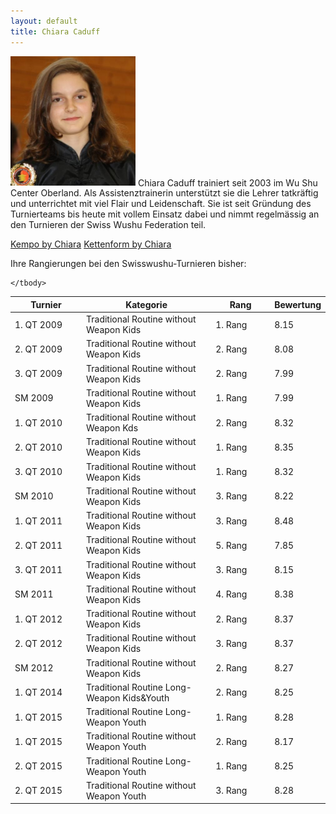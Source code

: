 ```yaml
---
layout: default
title: Chiara Caduff
---
```


<img class="ifloat-left" src="/images/chiara-caduff.jpg" alt="Chiara Caduff" width="200px">
Chiara Caduff trainiert seit 2003 im Wu Shu Center Oberland. Als Assistenztrainerin unterstützt sie die Lehrer tatkräftig und unterrichtet mit viel Flair und Leidenschaft. Sie ist seit Gründung des Turnierteams bis heute mit vollem Einsatz dabei und nimmt regelmässig an den Turnieren der Swiss Wushu Federation teil.

<a target="_blank" href="https://www.flickr.com/photos/117851037@N03/13425054223/" >Kempo by Chiara</a>
<a target="_blank" href="https://www.flickr.com/photos/117851037@N03/18743110369/in/dateposted-public/" >Kettenform by Chiara</a>

Ihre Rangierungen bei den Swisswushu-Turnieren bisher:
<table> 
	<thead> 
		<tr> 
			<th width="100">Turnier</th> 
			<th>Kategorie</th> 
			<th width="80">Rang</th> 
			<th width="50">Bewertung</th> 
		</tr> 
	</thead> 
	<tbody> 
		<tr> 
			<td>1. QT 2009</td> 
			<td>Traditional Routine without Weapon Kids</td> 
			<td>1. Rang</td> 
			<td>8.15</td> 
		</tr> 
		<tr> 
			<td>2. QT 2009</td> 
			<td>Traditional Routine without Weapon Kids</td> 
			<td>2. Rang</td> 
			<td>8.08</td> 
		</tr> 
		<tr> 
			<td>3. QT 2009</td> 
			<td>Traditional Routine without Weapon Kids</td> 
			<td>2. Rang</td> 
			<td>7.99</td> 
		</tr> 
		<tr> 
			<td>SM 2009</td> 
			<td>Traditional Routine without Weapon Kids</td> 
			<td>1. Rang</td> 
			<td>7.99</td> 
		</tr> 
		<tr> 
			<td>1. QT 2010</td> 
			<td>Traditional Routine without Weapon Kds</td> 
			<td>2. Rang</td> 
			<td>8.32</td> 
		</tr> 
		<tr> 
			<td>2. QT 2010</td> 
			<td>Traditional Routine without Weapon Kids</td> 
			<td>1. Rang</td> 
			<td>8.35</td> 
		</tr>
		<tr> 
			<td>3. QT 2010</td> 
			<td>Traditional Routine without Weapon Kids</td> 
			<td>1. Rang</td> 
			<td>8.32</td> 
		</tr>
		<tr> 
			<td>SM 2010</td> 
			<td>Traditional Routine without Weapon Kids</td> 
			<td>3. Rang</td> 
			<td>8.22</td> 
		</tr> 
		<tr> 
			<td>1. QT 2011</td> 
			<td>Traditional Routine without Weapon Kids</td> 
			<td>3. Rang</td> 
			<td>8.48</td> 
		</tr> 
		<tr> 
			<td>2. QT 2011</td> 
			<td>Traditional Routine without Weapon Kids</td> 
			<td>5. Rang</td> 
			<td>7.85</td> 
		</tr> 
		<tr> 
			<td>3. QT 2011</td> 
			<td>Traditional Routine without Weapon Kids</td> 
			<td>3. Rang</td> 
			<td>8.15</td> 
		</tr> 
		<tr> 
			<td>SM 2011</td> 
			<td>Traditional Routine without Weapon Kids</td> 
			<td>4. Rang</td> 
			<td>8.38</td> 
		</tr> 
		<tr> 
			<td>1. QT 2012</td> 
			<td>Traditional Routine without Weapon Kids</td> 
			<td>2. Rang</td> 
			<td>8.37</td> 
		</tr> 
		<tr> 
			<td>2. QT 2012</td> 
			<td>Traditional Routine without Weapon Kids</td> 
			<td>3. Rang</td> 
			<td>8.37</td> 
		</tr> 
		<tr> 
			<td>SM 2012</td> 
			<td>Traditional Routine without Weapon Kids</td> 
			<td>2. Rang</td> 
			<td>8.27</td> 
		</tr> 
		<tr> 
			<td>1. QT 2014</td> 
			<td>Traditional Routine Long-Weapon Kids&Youth</td> 
			<td>2. Rang</td> 
			<td>8.25</td> 
		</tr> 
		<tr> 
			<td>1. QT 2015</td> 
			<td>Traditional Routine Long-Weapon Youth</td> 
			<td>1. Rang</td> 
			<td>8.28</td> 
		</tr> 
		<tr> 
			<td>1. QT 2015</td> 
			<td>Traditional Routine without Weapon Youth</td> 
			<td>2. Rang</td> 
			<td>8.17</td> 
		</tr> 
		<tr> 
			<td>2. QT 2015</td> 
			<td>Traditional Routine Long-Weapon Youth</td> 
			<td>1. Rang</td> 
			<td>8.25</td> 
		</tr> 
				<tr> 
			<td>2. QT 2015</td> 
			<td>Traditional Routine without Weapon Youth</td> 
			<td>3. Rang</td> 
			<td>8.28</td> 
		</tr> 


	</tbody>
</table>
